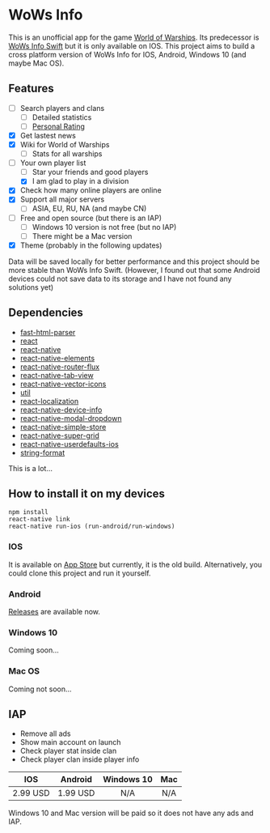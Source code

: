 # WoWs Info
This is an unofficial app for the game [World of Warships](https://worldofwarships.com/). Its predecessor is [WoWs Info Swift](https://github.com/HenryQuan/WoWs_Info_Swift) but it is only available on IOS. This project aims to build a cross platform version of WoWs Info for IOS, Android, Windows 10 (and maybe Mac OS).

## Features
* [ ] Search players and clans
  - [ ] Detailed statistics
  - [ ] [Personal Rating](https://wows-numbers.com/personal/rating)
* [x] Get lastest news
* [x] Wiki for World of Warships
  - [ ] Stats for all warships
* [ ] Your own player list
  - [ ] Star your friends and good players
  - [x] I am glad to play in a division
* [x] Check how many online players are online
* [x] Support all major servers
  - [ ] ASIA, EU, RU, NA (and maybe CN)
* [ ] Free and open source (but there is an IAP)
  - [ ] Windows 10 version is not free (but no IAP)
  - [ ] There might be a Mac version
* [x] Theme (probably in the following updates)

Data will be saved locally for better performance and this project should be more stable than WoWs Info Swift. (However, I found out that some Android devices could not save data to its storage and I have not found any solutions yet)

## Dependencies
* [fast-html-parser](https://github.com/ashi009/node-fast-html-parser)
* [react](https://github.com/facebook/react)
* [react-native](https://github.com/facebook/react-native)
* [react-native-elements](https://github.com/react-native-training/react-native-elements)
* [react-native-router-flux](https://github.com/aksonov/react-native-router-flux)
* [react-native-tab-view](https://github.com/react-native-community/react-native-tab-view)
* [react-native-vector-icons](https://github.com/oblador/react-native-vector-icons)
* [util](https://github.com/expo/react-native-util)
* [react-localization](https://github.com/stefalda/react-localization)
* [react-native-device-info](https://github.com/rebeccahughes/react-native-device-info)
* [react-native-modal-dropdown](https://github.com/sohobloo/react-native-modal-dropdown)
* [react-native-simple-store](https://github.com/jasonmerino/react-native-simple-store)
* [react-native-super-grid](https://github.com/saleel/react-native-super-grid)
* [react-native-userdefaults-ios](https://github.com/dsibiski/react-native-userdefaults-ios)
* [string-format](https://github.com/davidchambers/string-format)

This is a lot...

## How to install it on my devices
~~~~
npm install
react-native link
react-native run-ios (run-android/run-windows)
~~~~
### IOS
It is available on [App Store]() but currently, it is the old build. Alternatively, you could clone this project and run it yourself.
### Android
[Releases](https://github.com/HenryQuan/React-Native-WoWs-Info/releases) are available now.
### Windows 10
Coming soon...
### Mac OS
Coming not soon...

## IAP
- Remove all ads
- Show main account on launch
- Check player stat inside clan
- Check player clan inside player info

|  IOS | Android | Windows 10 | Mac |
|:----:|:-------:|:----------:|:----:|
| 2.99 USD |   1.99 USD |     N/A  | N/A |

Windows 10 and Mac version will be paid so it does not have any ads and IAP.

<p style="color:transparent;">I used to love this game so much and I decided to do something for it. However, things are changing so rapidly. This is still a good game but it still has serious problems as a 2-year-old game. At least for me, nerf a ship heavily is the worst decision ever. I started playing this game for a single ship and you nerfed it... Why do I still need to love this game? Japanese DD is just not balanced. I am waiting for it, World of Warships. I still believe in you and that's why I am making this app. Please understand 2017.12.17</p>